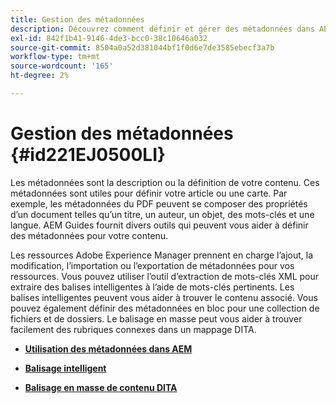 ```yaml
---
title: Gestion des métadonnées
description: Découvrez comment définir et gérer des métadonnées dans AEM Guides. Utilisez le balisage intelligent et en masse pour trouver facilement les rubriques connexes dans un mappage DITA.
exl-id: 842f1b41-9146-4de3-bcc0-38c10646a032
source-git-commit: 8504a0a52d381044bf1f0d6e7de3585ebecf3a7b
workflow-type: tm+mt
source-wordcount: '165'
ht-degree: 2%

---
```


# Gestion des métadonnées {#id221EJ0500LI}

Les métadonnées sont la description ou la définition de votre contenu. Ces métadonnées sont utiles pour définir votre article ou une carte. Par exemple, les métadonnées du PDF peuvent se composer des propriétés d’un document telles qu’un titre, un auteur, un objet, des mots-clés et une langue. AEM Guides fournit divers outils qui peuvent vous aider à définir des métadonnées pour votre contenu.

Les ressources Adobe Experience Manager prennent en charge l’ajout, la modification, l’importation ou l’exportation de métadonnées pour vos ressources. Vous pouvez utiliser l’outil d’extraction de mots-clés XML pour extraire des balises intelligentes à l’aide de mots-clés pertinents. Les balises intelligentes peuvent vous aider à trouver le contenu associé. Vous pouvez également définir des métadonnées en bloc pour une collection de fichiers et de dossiers. Le balisage en masse peut vous aider à trouver facilement des rubriques connexes dans un mappage DITA.

- **[Utilisation des métadonnées dans AEM](metadata-dita.md)**

- **[Balisage intelligent](web-editor-smart-tagging.md)**

- **[Balisage en masse de contenu DITA](map-editor-bulk-tagging.md)**

